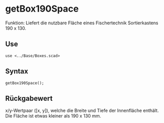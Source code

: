 # getBox190Space

Funktion: Liefert die nutzbare Fläche eines Fischertechnik Sortierkastens 190 x 130.

## Use
<pre><code>use &lt;../Base/Boxes.scad&gt;</pre></code>

## Syntax
<pre><code>getBox190Space();
</pre></code>

## Rückgabewert
x/y-Wertpaar (\[x, y\]), welche die Breite und Tiefe der Innenfläche enthält. Die Fläche ist etwas kleiner als 190 x 130 mm.
